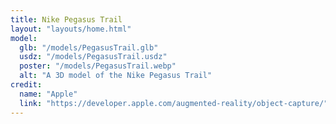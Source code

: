 ```yaml
---
title: Nike Pegasus Trail
layout: "layouts/home.html"
model:
  glb: "/models/PegasusTrail.glb"
  usdz: "/models/PegasusTrail.usdz"
  poster: "/models/PegasusTrail.webp"
  alt: "A 3D model of the Nike Pegasus Trail"
credit:
  name: "Apple"
  link: "https://developer.apple.com/augmented-reality/object-capture/"
---
```


